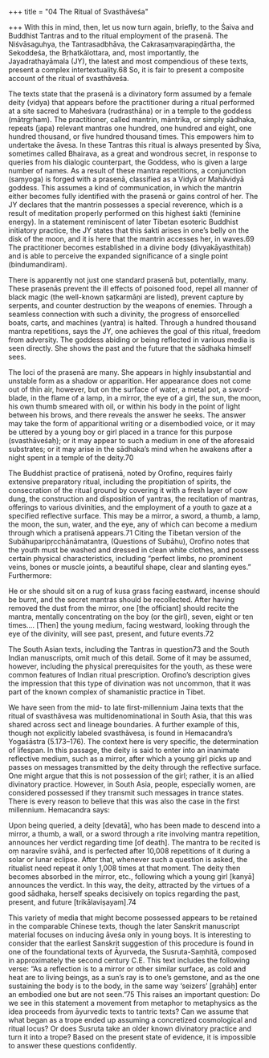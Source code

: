+++
title = "04 The Ritual of Svasthāveśa"

+++
With this in mind, then, let us now turn again, briefly, to the Śaiva and Buddhist Tantras and to the ritual employment of the prasenā. The Niśvāsaguhya, the Tantrasadbhāva, the Cakrasaṃvarapiṇḍārtha, the Sekoddeśa, the Bṛhatkālottara, and, most importantly, the Jayadrathayāmala (JY), the latest and most compendious of these texts, present a complex intertextuality.68 So, it is fair to present a composite account of the ritual of svasthāveśa.

The texts state that the prasenā is a divinatory form assumed by a female deity (vidya) that appears before the practitioner during a ritual performed at a site sacred to Maheśvara (rudrasthāna) or in a temple to the goddess (mātṛgṛham). The practitioner, called mantrin, māntrika, or simply sādhaka, repeats (japa) relevant mantras one hundred, one hundred and eight, one hundred thousand, or five hundred thousand times. This empowers him to undertake the āvesa. In these Tantras this ritual is always presented by Śiva, sometimes called Bhairava, as a great and wondrous secret, in response to queries from his dialogic counterpart, the Goddess, who is given a large number of names. As a result of these mantra repetitions, a conjunction (saṃyoga) is forged with a prasenā, classified as a Vidyā or Mahāvidyā goddess. This assumes a kind of communication, in which the mantrin either becomes fully identified with the prasenā or gains control of her. The JY declares that the mantrin possesses a special reverence, which is a result of meditation properly performed on this highest śakti (feminine energy). In a statement reminiscent of later Tibetan esoteric Buddhist initiatory practice, the JY states that this śakti arises in one’s belly on the disk of the moon, and it is here that the mantrin accesses her, in waves.69 The practitioner becomes established in a divine body (divyakāyasthitaḥ) and is able to perceive the expanded significance of a single point (bindumandiram).

There is apparently not just one standard prasenā but, potentially, many. These prasenās prevent the ill effects of poisoned food, repel all manner of black magic (the well-known ṣaṭkarmāṇi are listed), prevent capture by serpents, and counter destruction by the weapons of enemies. Through a seamless connection with such a divinity, the progress of ensorcelled boats, carts, and machines (yantra) is halted. Through a hundred thousand mantra repetitions, says the JY, one achieves the goal of this ritual, freedom from adversity. The goddess abiding or being reflected in various media is seen directly. She shows the past and the future that the sādhaka himself sees.

The loci of the prasenā are many. She appears in highly insubstantial and unstable form as a shadow or apparition. Her appearance does not come out of thin air, however, but on the surface of water, a metal pot, a sword-blade, in the flame of a lamp, in a mirror, the eye of a girl, the sun, the moon, his own thumb smeared with oil, or within his body in the point of light between his brows, and there reveals the answer he seeks. The answer may take the form of apparitional writing or a disembodied voice, or it may be uttered by a young boy or girl placed in a trance for this purpose (svasthāveśaḥ); or it may appear to such a medium in one of the aforesaid substrates; or it may arise in the sādhaka’s mind when he awakens after a night spent in a temple of the deity.70

The Buddhist practice of pratisenā, noted by Orofino, requires fairly extensive preparatory ritual, including the propitiation of spirits, the consecration of the ritual ground by covering it with a fresh layer of cow dung, the construction and disposition of yantras, the recitation of mantras, offerings to various divinities, and the employment of a youth to gaze at a specified reflective surface. This may be a mirror, a sword, a thumb, a lamp, the moon, the sun, water, and the eye, any of which can become a medium through which a pratisenā appears.71 Citing the Tibetan version of the Subāhuparipṛcchānāmatantra, (Questions of Subāhu), Orofino notes that the youth must be washed and dressed in clean white clothes, and possess certain physical characteristics, including “perfect limbs, no prominent veins, bones or muscle joints, a beautiful shape, clear and slanting eyes.” Furthermore:

He or she should sit on a rug of kusa grass facing eastward, incense should be burnt, and the secret mantras should be recollected. After having removed the dust from the mirror, one [the officiant] should recite the mantra, mentally concentrating on the boy (or the girl), seven, eight or ten times.… [Then] the young medium, facing westward, looking through the eye of the divinity, will see past, present, and future events.72

The South Asian texts, including the Tantras in question73 and the South Indian manuscripts, omit much of this detail. Some of it may be assumed, however, including the physical prerequisites for the youth, as these were common features of Indian ritual prescription. Orofino’s description gives the impression that this type of divination was not uncommon, that it was part of the known complex of shamanistic practice in Tibet.

We have seen from the mid- to late first-millennium Jaina texts that the ritual of svasthāvesa was multidenominational in South Asia, that this was shared across sect and lineage boundaries. A further example of this, though not explicitly labeled svasthāvesa, is found in Hemacandra’s Yogaśāstra (5.173–176). The context here is very specific, the determination of lifespan. In this passage, the deity is said to enter into an inanimate reflective medium, such as a mirror, after which a young girl picks up and passes on messages transmitted by the deity through the reflective surface. One might argue that this is not possession of the girl; rather, it is an allied divinatory practice. However, in South Asia, people, especially women, are considered possessed if they transmit such messages in trance states. There is every reason to believe that this was also the case in the first millennium. Hemacandra says:

Upon being queried, a deity [devatā], who has been made to descend into a mirror, a thumb, a wall, or a sword through a rite involving mantra repetition, announces her verdict regarding time [of death]. The mantra to be recited is oṃ naravīre svāhā, and is perfected after 10,008 repetitions of it during a solar or lunar eclipse. After that, whenever such a question is asked, the ritualist need repeat it only 1,008 times at that moment. The deity then becomes absorbed in the mirror, etc., following which a young girl [kanyā] announces the verdict. In this way, the deity, attracted by the virtues of a good sādhaka, herself speaks decisively on topics regarding the past, present, and future [trikālaviṣayam].74

This variety of media that might become possessed appears to be retained in the comparable Chinese texts, though the later Sanskrit manuscript material focuses on inducing āveśa only in young boys. It is interesting to consider that the earliest Sanskrit suggestion of this procedure is found in one of the foundational texts of Āyurveda, the Susruta-Saṃhitā, composed in approximately the second century C.E. This text includes the following verse: “As a reflection is to a mirror or other similar surface, as cold and heat are to living beings, as a sun’s ray is to one’s gemstone, and as the one sustaining the body is to the body, in the same way ‘seizers’ [grahāḥ] enter an embodied one but are not seen.”75 This raises an important question: Do we see in this statement a movement from metaphor to metaphysics as the idea proceeds from āyurvedic texts to tantric texts? Can we assume that what began as a trope ended up assuming a concretized cosmological and ritual locus? Or does Susruta take an older known divinatory practice and turn it into a trope? Based on the present state of evidence, it is impossible to answer these questions confidently.
